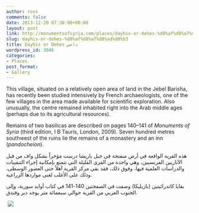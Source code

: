 ```yaml
---
author: ross
comments: false
date: 2013-12-20 07:30:08+00:00
layout: post
link: http://monumentsofsyria.com/places/dayhis-or-dehes-%d8%af%d8%a7%d8%ad%d8%b3/
slug: dayhis-or-dehes-%d8%af%d8%a7%d8%ad%d8%b3
title: Dayhis or Dehes داحس
wordpress_id: 3046
categories:
- Places
post_format:
- Gallery
---
```


This village, situated on a relatively open area of land in the Jebel Barisha, has recently been studied intensively by French archaeologists, one of the few villages in the area made available for scientific exploration. Also unusually, the centre remained inhabited right into the Arab middle ages (perhaps due to its agricultural resources).

Remains of two basilicas are described on pages 140–141 of _Monuments of Syria_ (third edition, I B Tauris, London, 2009). Seven hundred metres southwest of the ruins lie the remains of a monastery and an inn (_pandocheion_).


هذه القرية الواقعة في أرض منفتحة في جبل باريشا درست مؤخراً بشكل واف من قبل الآثاريين الفرنسيين، وهي واحدة من القرى القليلة التي تتمتع بإمكانية إجراء التنقيبات والدراسات العلمية فيها، وفوق ذلك، فقد بقي مركز القرية آهلاً حتى العصور الوسطى، وذلك على الأغلب لغنى مواردها الزراعية.




بقايا كاتدرائيتين (بازيليكا) وصفت في الصفحتين 140-141 في كتاب أوابد سورية، وإلى الجنوب الغربي من القرية حوالي سبعمائة متر يوجد دير وفندق.


 ![](http://monumentsofsyria.com/nextgen-attach_to_post/preview/id--3056)

